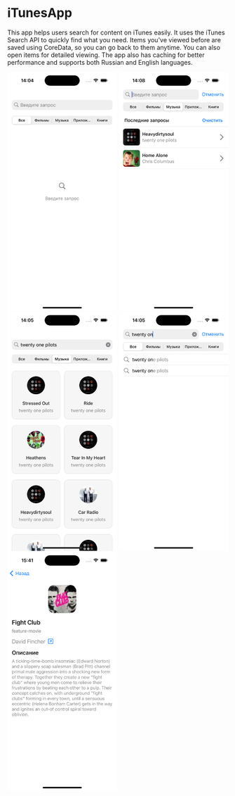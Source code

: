 #  iTunesApp

This app helps users search for content on iTunes easily. It uses the iTunes Search API to quickly find what you need. Items you've viewed before are saved using CoreData, so you can go back to them anytime. You can also open items for detailed viewing. The app also has caching for better performance and supports both Russian and English languages.

<img src="Images/MainScreen.png" alt="Main Screen" width="250" /> <img src="Images/History.png" alt="History" width="250" />
<img src="Images/MainScreenWithContent.png" alt="Main Screen With Content" width="250" />
<img src="Images/SearchResults.png" alt="Search Results" width="250" />
<img src="Images/DetailView.png" alt="Detail View" width="250" />

